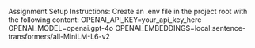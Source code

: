 Assignment Setup Instructions: Create an .env file in the project root with the following content:
OPENAI_API_KEY=your_api_key_here
OPENAI_MODEL=openai.gpt-4o
OPENAI_EMBEDDINGS=local:sentence-transformers/all-MiniLM-L6-v2